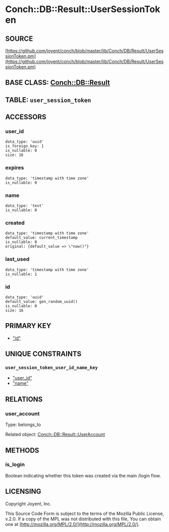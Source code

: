 # Conch::DB::Result::UserSessionToken

## SOURCE

[https://github.com/joyent/conch/blob/master/lib/Conch/DB/Result/UserSessionToken.pm](https://github.com/joyent/conch/blob/master/lib/Conch/DB/Result/UserSessionToken.pm)

## BASE CLASS: [Conch::DB::Result](../modules/Conch%3A%3ADB%3A%3AResult)

## TABLE: `user_session_token`

## ACCESSORS

### user\_id

```
data_type: 'uuid'
is_foreign_key: 1
is_nullable: 0
size: 16
```

### expires

```
data_type: 'timestamp with time zone'
is_nullable: 0
```

### name

```
data_type: 'text'
is_nullable: 0
```

### created

```
data_type: 'timestamp with time zone'
default_value: current_timestamp
is_nullable: 0
original: {default_value => \"now()"}
```

### last\_used

```
data_type: 'timestamp with time zone'
is_nullable: 1
```

### id

```
data_type: 'uuid'
default_value: gen_random_uuid()
is_nullable: 0
size: 16
```

## PRIMARY KEY

- ["id"](#id)

## UNIQUE CONSTRAINTS

### `user_session_token_user_id_name_key`

- ["user\_id"](#user_id)
- ["name"](#name)

## RELATIONS

### user\_account

Type: belongs\_to

Related object: [Conch::DB::Result::UserAccount](../modules/Conch%3A%3ADB%3A%3AResult%3A%3AUserAccount)

## METHODS

### is\_login

Boolean indicating whether this token was created via the main /login flow.

## LICENSING

Copyright Joyent, Inc.

This Source Code Form is subject to the terms of the Mozilla Public License,
v.2.0. If a copy of the MPL was not distributed with this file, You can obtain
one at [http://mozilla.org/MPL/2.0/](http://mozilla.org/MPL/2.0/).
